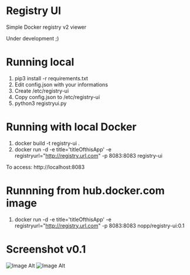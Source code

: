 # Registry UI
  Simple Docker registry v2 viewer
  
  Under development ;)
  
Running local
=============
1) pip3 install -r requirements.txt
2) Edit config.json with your informations
3) Create /etc/registry-ui
4) Copy config.json to /etc/registry-ui
5) python3 registryui.py

Running with local Docker
=========================
1) docker build -t registry-ui .
2) docker run -d -e title='titleOfthisApp' -e registryurl="http://registry.url.com" -p 8083:8083 registry-ui

To access: http://localhost:8083

Runnning from hub.docker.com image
==================================
1) docker run -d -e title='titleOfthisApp' -e registryurl="http://registry.url.com" -p 8083:8083 nopp/registry-ui:0.1

Screenshot v0.1
===============
![Image Alt](https://i.imgur.com/W2BXzAI.png)
![Image Alt](https://i.imgur.com/7NYdak1.png)

